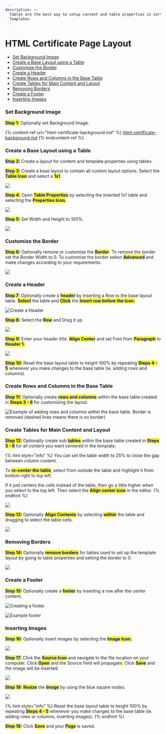 ```yaml
---
description: >-
  Tables are the best way to setup content and table properties in Certificate
  Templates
---
```


# HTML Certificate Page Layout

* [Set Background Image](html-certificate-page-layout.md#set-background-image)
* [Create a Base Layout using a Table](html-certificate-page-layout.md#create-a-base-layout-using-a-table)
* [Customize the Border](html-certificate-page-layout.md#customize-the-border)
* [Create a Header](html-certificate-page-layout.md#create-a-header)
* [Create Rows and Columns in the Base Table](html-certificate-page-layout.md#create-rows-and-columns-in-the-base-table)
* [Create Tables for Main Content and Layout](html-certificate-page-layout.md#create-tables-for-main-content-and-layout)
* [Removing Borders](html-certificate-page-layout.md#removing-borders)
* [Create a Footer](html-certificate-page-layout.md#create-a-footer)
* [Inserting Images](html-certificate-page-layout.md#undefined)

### Set Background Image

<mark style="color:blue;">**Step 1:**</mark>  Optionally set Background Image.

{% content-ref url="html-certificate-background.md" %}
[html-certificate-background.md](html-certificate-background.md)
{% endcontent-ref %}

### Create a Base Layout using a Table

<mark style="color:blue;">**Step 2:**</mark>  Create a layout for content and template properties using tables.&#x20;

<mark style="color:blue;">**Step 3:**</mark>  Create a base layout to contain all custom layout options. Select the <mark style="color:blue;">**Table Icon**</mark> and select a <mark style="color:blue;">**1x1**</mark>.

![](<../../../../../.gitbook/assets/image (8) (1).png>)

<mark style="color:blue;">**Step 4:**</mark>  Open <mark style="color:blue;">**Table Properties**</mark> by selecting the inserted 1x1 table and selecting the <mark style="color:blue;">**Properties Icon.**</mark>

![](<../../../../../.gitbook/assets/image (14).png>)

<mark style="color:blue;">**Step 5:**</mark>  Set Width and Height to 100%.

![](<../../../../../.gitbook/assets/image (26).png>)

### Customize the Border

<mark style="color:blue;">**Step 6:**</mark>  Optionally remove or customize the <mark style="color:blue;">**Border**</mark>. To remove the border set the Border Width to 0. To customize the border select <mark style="color:blue;">**Advanced**</mark> and make changes according to your requirements.

&#x20;&#x20;

![](<../../../../../.gitbook/assets/image (23).png>)

### Create a Header

<mark style="color:blue;">**Step 7:**</mark>  Optionally create a <mark style="color:blue;">**header**</mark> by Inserting a Row to the base layout table. <mark style="color:blue;">**Select**</mark> the table and <mark style="color:blue;">**Click**</mark> the <mark style="color:blue;">**Insert row before the Icon.**</mark>

![Create a Header](<../../../../../.gitbook/assets/image (15).png>)

<mark style="color:blue;">**Step 8:**</mark>  Select the <mark style="color:blue;">**Row**</mark> and Drag it up.

![](<../../../../../.gitbook/assets/image (25).png>)

<mark style="color:blue;">**Step 9:**</mark>  Enter your header title. <mark style="color:blue;">**Align Center**</mark> and set Font from <mark style="color:blue;">**Paragraph**</mark> to <mark style="color:blue;">**Header 1.**</mark>

![](<../../../../../.gitbook/assets/image (7) (1).png>)

<mark style="color:blue;">**Step 10:**</mark>  Reset the base layout table to height 100% by repeating <mark style="color:blue;">**Steps 4 - 5**</mark> whenever you make changes to the base table (ie. adding rows and columns).

### Create Rows and Columns in the Base Table

<mark style="color:blue;">**Step 11:**</mark>  Optionally create <mark style="color:blue;">**rows and columns**</mark> within the base table created in <mark style="color:blue;">**Steps 3 - 6**</mark> for customizing the layout.

![Example of adding rows and columns within the base table. Border is removed (dashed lines means there is no border)](<../../../../../.gitbook/assets/image (13).png>)

### Create Tables for Main Content and Layout

<mark style="color:blue;">**Step 12:**</mark>  Optionally create sub <mark style="color:blue;">**tables**</mark> within the base table created in <mark style="color:blue;">**Steps 3 - 6**</mark> for all content you want centered in the template.

{% hint style="info" %}
You can set the table width to 25% to close the gap between column content.

To <mark style="color:blue;">**re-center the table**</mark>, select from outside the table and highlight it from bottom right to top left.&#x20;

If it just centers the cells instead of the table, then go a little higher when you select to the top left. Then select the <mark style="color:blue;">**Align center icon**</mark> in the editor.
{% endhint %}

![](<../../../../../.gitbook/assets/image (10) (1).png>)

<mark style="color:blue;">**Step 13:**</mark>  Optionally <mark style="color:blue;">**Align Contents**</mark> by selecting <mark style="color:blue;">**within**</mark> the table and dragging to select the table cells.&#x20;

![](<../../../../../.gitbook/assets/image (2).png>)

### Removing Borders

<mark style="color:blue;">**Step 14:**</mark>  Optionally <mark style="color:blue;">**remove borders**</mark> for tables used to set up the template layout by going to table properties and setting the border to 0.

![](<../../../../../.gitbook/assets/image (28).png>)

### Create a Footer

<mark style="color:blue;">**Step 15:**</mark>  Optionally create a <mark style="color:blue;">**footer**</mark> by inserting a row after the center content.

![Creating a footer](<../../../../../.gitbook/assets/image (24).png>)

![Example footer](<../../../../../.gitbook/assets/image (11) (1).png>)

### Inserting Images <a href="#insert-images" id="insert-images"></a>

<mark style="color:blue;">**Step 16:**</mark>  Optionally insert images by selecting the <mark style="color:blue;">**Image Icon.**</mark>

![](<../../../../../.gitbook/assets/image (4) (1).png>)

<mark style="color:blue;">**Step 17:**</mark>  Click the <mark style="color:blue;">**Source Icon**</mark> and navigate to the file location on your computer. Click <mark style="color:blue;">**Open**</mark> and the Source field will propagate<mark style="color:blue;">.</mark> Click <mark style="color:blue;">**Save**</mark> and the image will be inserted.

![](<../../../../../.gitbook/assets/image (22).png>)

<mark style="color:blue;">**Step 18:**</mark>  <mark style="color:blue;">**Resize**</mark> the <mark style="color:blue;">**Image**</mark> by using the blue square nodes.

![](<../../../../../.gitbook/assets/image (6).png>)

{% hint style="info" %}
Reset the base layout table to height 100% by repeating <mark style="color:blue;">**Steps 4 - 5**</mark> whenever you make changes to the base table (ie. adding rows or columns, inserting images).
{% endhint %}

<mark style="color:blue;">**Step 18:**</mark>  Click <mark style="color:blue;">**Save**</mark> and your <mark style="color:blue;">**Page**</mark> is saved.
